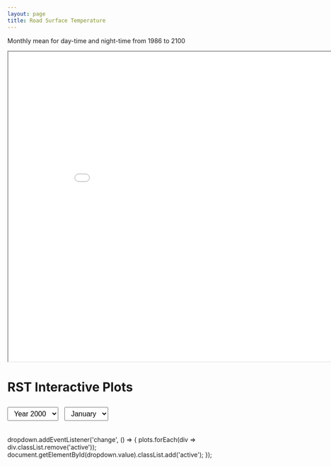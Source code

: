 ```yaml
---
layout: page
title: Road Surface Temperature
---
```


Monthly mean for day-time and night-time from 1986 to 2100


<iframe src="MeanRST_2000_Jan_day.html" width="900" height="700"></iframe> 






# RST Interactive Plots

<select id="yearDropdown">
  <option value="2000">Year 2000</option>
  <option value="2018">Year 2018</option>
</select>

<select id="monthDropdown">
  <option value="Jan">January</option>
  <option value="Jul">July</option>
</select>

<div id="plot-container">
  <div id="2000_Jan" class="active">
    <object type="text/html" data="MeanRST_2000_Jan_day.html" style="width:100%; height:600px;"></object>
  </div>
  <div id="2000_Jul">
    <object type="text/html" data="MeanRST_2000_Jul_day.html" style="width:100%; height:600px;"></object>
  </div>
  <div id="2018_Jan">
    <object type="text/html" data="MeanRST_2018_Jan_day.html" style="width:100%; height:600px;"></object>
  </div>
  <div id="2018_Jul">
    <object type="text/html" data="MeanRST_2018_Jul_day.html" style="width:100%; height:600px;"></object>
  </div>
</div>

<style>
#plot-container > div { display: none; }
#plot-container > div.active { display: block; }
select { margin: 10px 10px 20px 0; padding: 5px 10px; font-size: 16px; }
</style>

<script>
const yearDropdown = document.getElementById('yearDropdown');
const monthDropdown = document.getElementById('monthDropdown');
const plots = document.querySelectorAll('#plot-container > div');

function updatePlot() {
  const selected = yearDropdown.value + '_' + monthDropdown.value;
  plots.forEach(div => div.classList.remove('active'));
  const activeDiv = document.getElementById(selected);
  if (activeDiv) activeDiv.classList.add('active');
}

// Update plot when either dropdown changes
yearDropdown.addEventListener('change', updatePlot);
monthDropdown.addEventListener('change', updatePlot);

// Initialize display
updatePlot();
</script>

dropdown.addEventListener('change', () => {
  plots.forEach(div => div.classList.remove('active'));
  document.getElementById(dropdown.value).classList.add('active');
});
</script>
